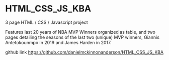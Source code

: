 # HTML_CSS_JS_KBA

 3 page HTML / CSS / Javascript project

 Features last 20 years of NBA MVP Winners organized as table, and two pages detailing the seasons of the last two (unique) MVP winners, Giannis Antetokounmpo in 2019 and James Harden in 2017.

 github link https://github.com/danielmckinnonanderson/HTML_CSS_JS_KBA